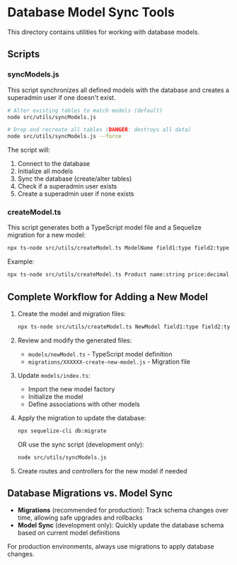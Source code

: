# Database Model Sync Tools

This directory contains utilities for working with database models.

## Scripts

### syncModels.js

This script synchronizes all defined models with the database and creates a superadmin user if one doesn't exist.

```bash
# Alter existing tables to match models (default)
node src/utils/syncModels.js

# Drop and recreate all tables (DANGER: destroys all data)
node src/utils/syncModels.js --force
```

The script will:
1. Connect to the database
2. Initialize all models
3. Sync the database (create/alter tables)
4. Check if a superadmin user exists
5. Create a superadmin user if none exists

### createModel.ts

This script generates both a TypeScript model file and a Sequelize migration for a new model:

```bash
npx ts-node src/utils/createModel.ts ModelName field1:type field2:type
```

Example:
```bash
npx ts-node src/utils/createModel.ts Product name:string price:decimal 
```

## Complete Workflow for Adding a New Model

1. Create the model and migration files:
   ```bash
   npx ts-node src/utils/createModel.ts NewModel field1:type field2:type
   ```

2. Review and modify the generated files:
   - `models/newModel.ts` - TypeScript model definition
   - `migrations/XXXXXX-create-new-model.js` - Migration file

3. Update `models/index.ts`:
   - Import the new model factory
   - Initialize the model
   - Define associations with other models

4. Apply the migration to update the database:
   ```bash
   npx sequelize-cli db:migrate
   ```
   
   OR use the sync script (development only):
   ```bash
   node src/utils/syncModels.js
   ```

5. Create routes and controllers for the new model if needed

## Database Migrations vs. Model Sync

- **Migrations** (recommended for production): Track schema changes over time, allowing safe upgrades and rollbacks
- **Model Sync** (development only): Quickly update the database schema based on current model definitions

For production environments, always use migrations to apply database changes. 